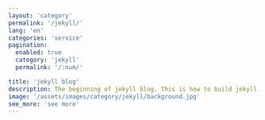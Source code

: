 ```yaml
---
layout: 'category'
permalink: '/jekyll/'
lang: 'en'
categories: 'service'
pagination:
  enabled: true
  category: 'jekyll'
  permalink: '/:num/'

title: 'jekyll blog'
description: The beginning of jekyll blog. This is how to build jekyll blog which you see now. Let's start a blog by uploading the site made by jekyll to Github page.
image: '/assets/images/category/jekyll/background.jpg'
see_more: 'see more'
---
```

